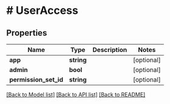 # # UserAccess

## Properties

Name | Type | Description | Notes
------------ | ------------- | ------------- | -------------
**app** | **string** |  | [optional]
**admin** | **bool** |  | [optional]
**permission_set_id** | **string** |  | [optional]

[[Back to Model list]](../../README.md#models) [[Back to API list]](../../README.md#endpoints) [[Back to README]](../../README.md)
